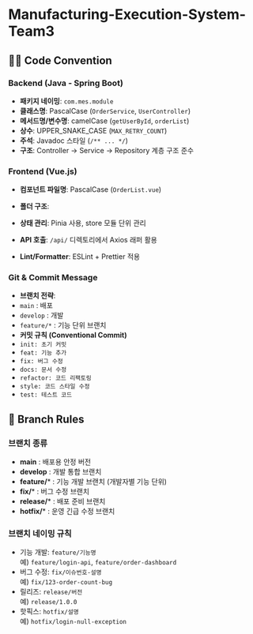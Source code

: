 # Manufacturing-Execution-System-Team3

## 🧑‍💻 Code Convention

### Backend (Java - Spring Boot)
- **패키지 네이밍**: `com.mes.module`
- **클래스명**: PascalCase (`OrderService`, `UserController`)
- **메서드명/변수명**: camelCase (`getUserById`, `orderList`)
- **상수**: UPPER_SNAKE_CASE (`MAX_RETRY_COUNT`)
- **주석**: Javadoc 스타일 (`/** ... */`)
- **구조**: Controller → Service → Repository 계층 구조 준수

### Frontend (Vue.js)
- **컴포넌트 파일명**: PascalCase (`OrderList.vue`)
- **폴더 구조**:


- **상태 관리**: Pinia 사용, store 모듈 단위 관리
- **API 호출**: `/api/` 디렉토리에서 Axios 래퍼 활용
- **Lint/Formatter**: ESLint + Prettier 적용

### Git & Commit Message
- **브랜치 전략**: 
- `main` : 배포
- `develop` : 개발
- `feature/*` : 기능 단위 브랜치
- **커밋 규칙 (Conventional Commit)**
- `init: 초기 커밋`
- `feat: 기능 추가`
- `fix: 버그 수정`
- `docs: 문서 수정`
- `refactor: 코드 리팩토링`
- `style: 코드 스타일 수정`
- `test: 테스트 코드`

## 🌿 Branch Rules

### 브랜치 종류
- **main** : 배포용 안정 버전
- **develop** : 개발 통합 브랜치
- **feature/*** : 기능 개발 브랜치 (개발자별 기능 단위)
- **fix/*** : 버그 수정 브랜치
- **release/*** : 배포 준비 브랜치
- **hotfix/*** : 운영 긴급 수정 브랜치

### 브랜치 네이밍 규칙
- 기능 개발: `feature/기능명`  
  예) `feature/login-api`, `feature/order-dashboard`
- 버그 수정: `fix/이슈번호-설명`  
  예) `fix/123-order-count-bug`
- 릴리즈: `release/버전`  
  예) `release/1.0.0`
- 핫픽스: `hotfix/설명`  
  예) `hotfix/login-null-exception`

